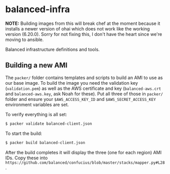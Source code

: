 # balanced-infra

**NOTE:** Building images from this will break chef at the moment because it installs 
a newer version of ohai which does not work like the working version (6.20.0). Sorry 
for not fixing this, I don't have the heart since we're moving to ansible.

Balanced infrastructure definitions and tools.

## Building a new AMI

The `packer/` folder contains templates and scripts to build an AMI to use as
our base image. To build the image you need the validation key (`validation.pem`)
as well as the AWS certificate and key (`balanced-aws.crt` and `balanced-aws.key`,
ask Noah for these). Put all three of those in `packer/` folder and ensure your
`$AWS_ACCESS_KEY_ID` and `$AWS_SECRET_ACCESS_KEY` environment variables are set.

To verify everything is all set:

```bash
$ packer validate balanced-client.json
```

To start the build:

```bash
$ packer build balanced-client.json
```

After the build completes it will display the three (one for each region) AMI IDs.
Copy these into `https://github.com/balanced/confucius/blob/master/stacks/mapper.py#L28`.
